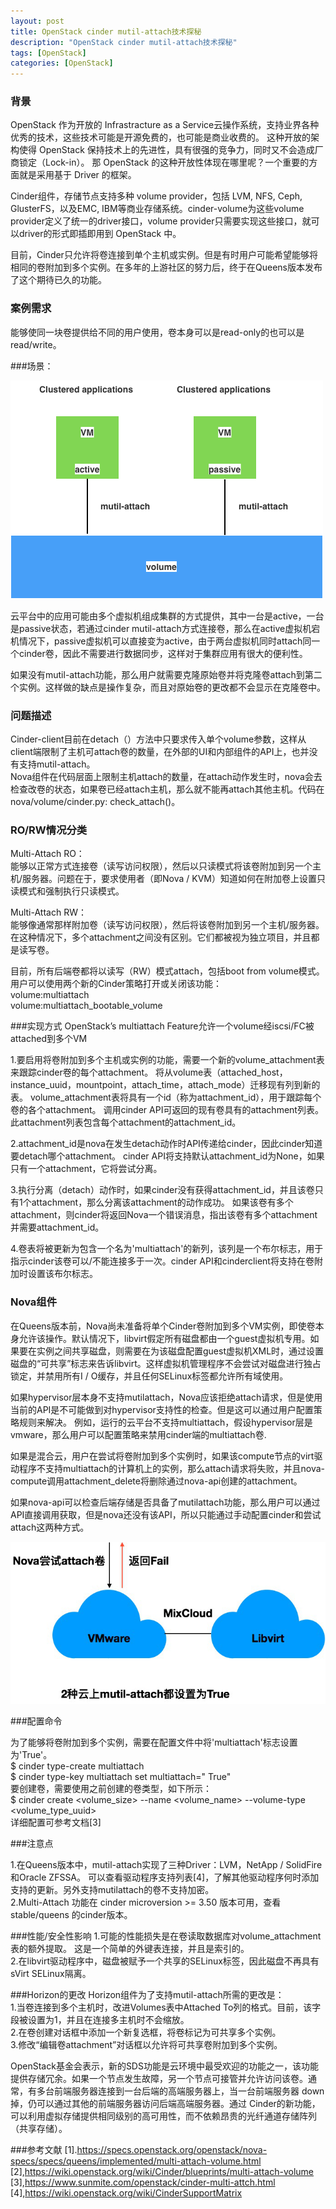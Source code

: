 ```yaml
---
layout: post
title: OpenStack cinder mutil-attach技术探秘
description: "OpenStack cinder mutil-attach技术探秘"
tags: [OpenStack]
categories: [OpenStack]
---
```

###  背景
OpenStack 作为开放的 Infrastracture as a Service云操作系统，支持业界各种优秀的技术，这些技术可能是开源免费的，也可能是商业收费的。 这种开放的架构使得 OpenStack 保持技术上的先进性，具有很强的竞争力，同时又不会造成厂商锁定（Lock-in）。 那 OpenStack 的这种开放性体现在哪里呢？一个重要的方面就是采用基于 Driver 的框架。  


Cinder组件，存储节点支持多种 volume provider，包括 LVM, NFS, Ceph, GlusterFS，以及EMC, IBM等商业存储系统。cinder-volume为这些volume provider定义了统一的driver接口，volume provider只需要实现这些接口，就可以driver的形式即插即用到 OpenStack 中。  


目前，Cinder只允许将卷连接到单个主机或实例。但是有时用户可能希望能够将相同的卷附加到多个实例。在多年的上游社区的努力后，终于在Queens版本发布了这个期待已久的功能。  


### 案例需求
能够使同一块卷提供给不同的用户使用，卷本身可以是read-only的也可以是read/write。  


###场景：

![1](/images/cinder_mutilattach/1.png)

云平台中的应用可能由多个虚拟机组成集群的方式提供，其中一台是active，一台是passive状态，若通过cinder mutil-attach方式连接卷，那么在active虚拟机宕机情况下，passive虚拟机可以直接变为active，由于两台虚拟机同时attach同一个cinder卷，因此不需要进行数据同步，这样对于集群应用有很大的便利性。  


如果没有mutil-attach功能，那么用户就需要克隆原始卷并将克隆卷attach到第二个实例。这样做的缺点是操作复杂，而且对原始卷的更改都不会显示在克隆卷中。  


### 问题描述
Cinder-client目前在detach（）方法中只要求传入单个volume参数，这样从client端限制了主机可attach卷的数量，在外部的UI和内部组件的API上，也并没有支持mutil-attach。  
Nova组件在代码层面上限制主机attach的数量，在attach动作发生时，nova会去检查改卷的状态，如果卷已经attach主机，那么就不能再attach其他主机。代码在nova/volume/cinder.py: check_attach()。  


### RO/RW情况分类
Multi-Attach RO：  
能够以正常方式连接卷（读写访问权限），然后以只读模式将该卷附加到另一个主机/服务器。问题在于，要求使用者（即Nova / KVM）知道如何在附加卷上设置只读模式和强制执行只读模式。  


Multi-Attach RW：  
能够像通常那样附加卷（读写访问权限），然后将该卷附加到另一个主机/服务器。 在这种情况下，多个attachment之间没有区别。它们都被视为独立项目，并且都是读写卷。 

   
目前，所有后端卷都将以读写（RW）模式attach，包括boot from volume模式。用户可以使用两个新的Cinder策略打开或关闭该功能：  
volume:multiattach  
volume:multiattach_bootable_volume  


###实现方式
OpenStack’s multiattach Feature允许一个volume经iscsi/FC被attached到多个VM  


1.要启用将卷附加到多个主机或实例的功能，需要一个新的volume_attachment表来跟踪cinder卷的每个attachment。 将从volume表（attached_host，instance_uuid，mountpoint，attach_time，attach_mode）迁移现有列到新的表。 volume_attachment表将具有一个id（称为attachment_id），用于跟踪每个卷的各个attachment。 调用cinder API可返回的现有卷具有的attachment列表。 此attachment列表包含每个attachment的attachment_id。  


2.attachment_id是nova在发生detach动作时API传递给cinder，因此cinder知道要detach哪个attachment。 cinder API将支持默认attachment_id为None，如果只有一个attachment，它将尝试分离。  


3.执行分离（detach）动作时，如果cinder没有获得attachment_id，并且该卷只有1个attachment，那么分离该attachment的动作成功。 如果该卷有多个attachment，则cinder将返回Nova一个错误消息，指出该卷有多个attachment并需要attachment_id。  


4.卷表将被更新为包含一个名为'multiattach'的新列，该列是一个布尔标志，用于指示cinder该卷可以/不能连接多于一次。cinder API和cinderclient将支持在卷附加时设置该布尔标志。  


### Nova组件  


在Queens版本前，Nova尚未准备将单个Cinder卷附加到多个VM实例，即使卷本身允许该操作。默认情况下，libvirt假定所有磁盘都由一个guest虚拟机专用。如果要在实例之间共享磁盘，则需要在为该磁盘配置guest虚拟机XML时，通过设置磁盘的“可共享”标志来告诉libvirt。这样虚拟机管理程序不会尝试对磁盘进行独占锁定，并禁用所有I / O缓存，并且任何SELinux标签都允许所有域使用。  


如果hypervisor层本身不支持mutilattach，Nova应该拒绝attach请求，但是使用当前的API是不可能做到对hypervisor支持性的检查。但是这可以通过用户配置策略规则来解决。 例如，运行的云平台不支持multiattach，假设hypervisor层是vmware，那么用户可以配置策略来禁用cinder端的multiattach卷.  


如果是混合云，用户在尝试将卷附加到多个实例时，如果该compute节点的virt驱动程序不支持multiattach的计算机上的实例，那么attach请求将失败，并且nova-compute调用attachment_delete将删除通过nova-api创建的attachment。  


如果nova-api可以检查后端存储是否具备了mutilattach功能，那么用户可以通过API直接调用获取，但是nova还没有该API，所以只能通过手动配置cinder和尝试attach这两种方式。  

![2](/images/cinder_mutilattach/2.png)

###配置命令  


为了能够将卷附加到多个实例，需要在配置文件中将'multiattach'标志设置为'True'。   
$ cinder type-create multiattach  
$ cinder type-key multiattach set multiattach="<is> True"  
要创建卷，需要使用之前创建的卷类型，如下所示：  
$ cinder create <volume_size> --name <volume_name> --volume-type <volume_type_uuid>  
详细配置可参考文档[3]  

###注意点  


1.在Queens版本中，mutil-attach实现了三种Driver：LVM，NetApp / SolidFire和Oracle ZFSSA。 可以查看驱动程序支持列表[4]，了解其他驱动程序何时添加支持的更新。另外支持mutilattach的卷不支持加密。  
2.Multi-Attach 功能在 cinder microversion >= 3.50 版本可用，查看 stable/queens 的cinder版本。  

###性能/安全性影响
1.可能的性能损失是在卷读取数据库对volume_attachment表的额外提取。 这是一个简单的外键表连接，并且是索引的。  
2.在libvirt驱动程序中，磁盘被赋予一个共享的SELinux标签，因此磁盘不再具有sVirt SELinux隔离。  

###Horizon的更改
Horizon组件为了支持mutil-attach所需的更改是：  
1.当卷连接到多个主机时，改进Volumes表中Attached To列的格式。目前，该字段被设置为1，并且在连接多主机时不会缩放。  
2.在卷创建对话框中添加一个新复选框，将卷标记为可共享多个实例。  
3.修改“编辑卷attachment”对话框以允许将可共享卷附加到多个实例。  

OpenStack基金会表示，新的SDS功能是云环境中最受欢迎的功能之一，该功能提供存储冗余。如果一个节点发生故障，另一个节点可接管并允许访问该卷。通常，有多台前端服务器连接到一台后端的高端服务器上，当一台前端服务器 down 掉，仍可以通过其他的前端服务器访问后端高端服务器。通过 Cinder的新功能，可以利用虚拟存储提供相同级别的高可用性，而不依赖昂贵的光纤通道存储阵列（共享存储）。  


###参考文献
[1].https://specs.openstack.org/openstack/nova-specs/specs/queens/implemented/multi-attach-volume.html  
[2],https://wiki.openstack.org/wiki/Cinder/blueprints/multi-attach-volume  
[3],https://www.sunmite.com/openstack/cinder-multi-attch.html  
[4],https://wiki.openstack.org/wiki/CinderSupportMatrix  


 

